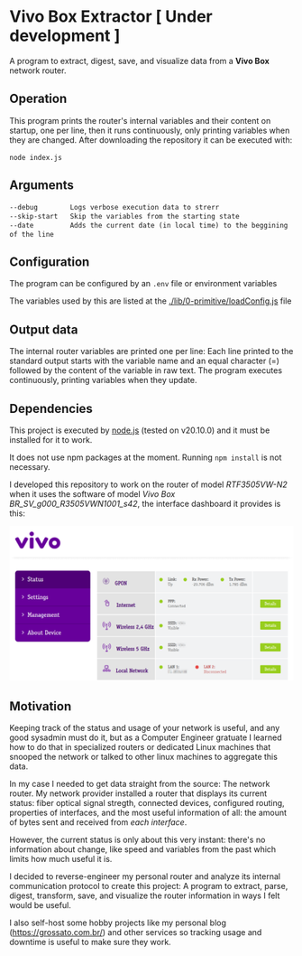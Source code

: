 # Vivo Box Extractor [ Under development ]

A program to extract, digest, save, and visualize data from a **Vivo Box** network router.

## Operation

This program prints the router's internal variables and their content on startup, one per line, then it runs continuously, only printing variables when they are changed. After downloading the repository it can be executed with:

```
node index.js
```

## Arguments

```
--debug        Logs verbose execution data to strerr
--skip-start   Skip the variables from the starting state
--date         Adds the current date (in local time) to the beggining of the line
```

## Configuration

The program can be configured by an `.env` file or environment variables

The variables used by this are listed at the [./lib/0-primitive/loadConfig.js](./lib/0-primitive/loadConfig.js) file

## Output data

The internal router variables are printed one per line: Each line printed to the standard output starts with the variable name and an equal character (=) followed by the content of the variable in raw text. The program executes continuously, printing variables when they update.

## Dependencies

This project is executed by [node.js](https://nodejs.org/) (tested on v20.10.0) and it must be installed for it to work.

It does not use npm packages at the moment. Running `npm install` is not necessary.

I developed this repository to work on the router of model *RTF3505VW-N2* when it uses the software of model *Vivo Box BR_SV_g000_R3505VWN1001_s42*, the interface dashboard it provides is this:

![Vivo Box Router Interface](images/interface.png)

## Motivation

Keeping track of the status and usage of your network is useful, and any good sysadmin must do it, but as a Computer Engineer gratuate I learned how to do that in specialized routers or dedicated Linux machines that snooped the network or talked to other linux machines to aggregate this data.

In my case I needed to get data straight from the source: The network router. My network provider installed a router that displays its current status: fiber optical signal stregth, connected devices, configured routing, properties of interfaces, and the most useful information of all: the amount of bytes sent and received from _each interface_.

However, the current status is only about this very instant: there's no information about change, like speed and variables from the past which limits how much useful it is.

I decided to reverse-engineer my personal router and analyze its internal communication protocol to create this project: A program to extract, parse, digest, transform, save, and visualize the router information in ways I felt would be useful.

I also self-host some hobby projects like my personal blog (https://grossato.com.br/) and other services so tracking usage and downtime is useful to make sure they work.
